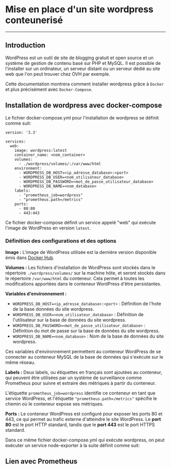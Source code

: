 # Mise en place d'un site wordpress conteunerisé
---

## Introduction

WordPress est un outil de site de blogging gratuit et open source et un système de gestion de contenu basé sur PHP et MySQL. Il est possible de l'installer sur un ordinateur, un serveur distant ou un serveur dédié au site web que l'on peut trouver chez OVH par exemple.

Cette documentation montrera comment installer wordpress grâce à `Docker` et plus précisément avec `Docker-Compose`.

## Installation de wordpress avec docker-compose

Le fichier docker-compose.yml pour l'installation de wordpress se définit comme suit:

```
version: '3.3'

services:
  web:
    image: wordpress:latest
    container_name: <nom_container>
    volumes:
      - ./wordpress/volumes/:/var/www/html
    environment:
      - WORDPRESS_DB_HOST=<ip_adresse_database>:<port>
      - WORDPRESS_DB_USER=<nom_utilisateur_database>
      - WORDPRESS_DB_PASSWORD=<mot_de_passe_utilisateur_database>
      - WORDPRESS_DB_NAME=<nom_database>
    labels:
      - "prometheus_job=wordpress"
      - "prometheus.path=/metrics"
    ports:
      - 80:80
      - 443:443
```

Ce fichier docker-compose définit un service appelé "web" qui exécute l'image de WordPress en version `latest`.

### Définition des configurations et des options

**Image :** L'image de WordPress utilisée est la dernière version disponible émis dans [Docker Hub](https://hub.docker.com/_/wordpress).

**Volumes :** Les fichiers d'installation de WordPress sont stockés dans le répertoire `./wordpress/volumes/` sur la machine hôte, et seront stockés dans le répertoire `/var/www/html` du conteneur. Cela permet à toutes les modifications apportées dans le conteneur WordPress d'être persistantes.

**Variables d'environnement :**

- `WORDPRESS_DB_HOST=<ip_adresse_database>:<port>` : Définition de l'hote de la base données du site wordpress.
- `WORDPRESS_DB_USER=<nom_utilisateur_database>` : Définition de l'utilisateur sur la base de données du site wordpress.
- `WORDPRESS_DB_PASSWORD=<mot_de_passe_utilisateur_database>` : Définition du mot de passe sur la base de données du site wordpress.
- `WORDPRESS_DB_NAME=<nom_database>` : Nom de la base de données du site wordpress.

Ces variables d'environnement permettent au conteneur WordPress de se connecter au conteneur MySQL de la base de données qui s'exécute sur le même réseau.

**Labels :** Deux labels, ou étiquettes en français sont ajoutées au conteneur, qui peuvent être utilisées par un système de surveillance comme Prometheus pour suivre et extraire des métriques à partir du conteneur. 

L'étiquette `prometheus_job=wordpress` identifie ce conteneur en tant que service WordPress, et l'étiquette `"prometheus.path=/metrics"` spécifie le chemin où le conteneur expose ses métriques.

**Ports :** Le conteneur WordPress est configuré pour exposer les ports 80 et 443, ce qui permet au trafic externe d'atteindre le site WordPress. Le **port 80** est le port HTTP standard, tandis que le **port 443** est le port HTTPS standard.

Dans ce même fichier docker-compose.yml qui exécute wordpress, on peut exécuter un service node-exporter à la suite définit comme suit:

## Lien avec Prometheus
